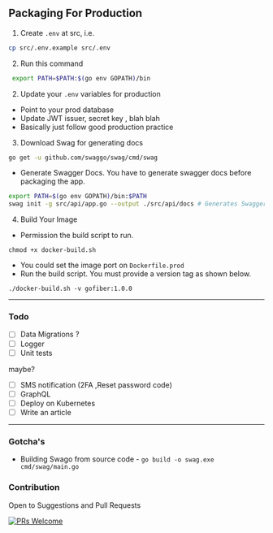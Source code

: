 

## Packaging For Production

1. Create `.env` at src, i.e.

```sh
cp src/.env.example src/.env
```

2. Run this command
```sh
 export PATH=$PATH:$(go env GOPATH)/bin
```


2. Update your `.env` variables for production

- Point to your prod database
- Update JWT issuer, secret key , blah blah
- Basically just follow good production practice

3. Download Swag for generating docs

```sh
go get -u github.com/swaggo/swag/cmd/swag
```

- Generate Swagger Docs. You have to generate swagger docs before packaging the app.

```sh
export PATH=$(go env GOPATH)/bin:$PATH
swag init -g src/api/app.go --output ./src/api/docs # Generates Swagger
```

4. Build Your Image

- Permission the build script to run.

```
chmod +x docker-build.sh
```

- You could set the image port on `Dockerfile.prod`
- Run the build script. You must provide a version tag as shown below.

```
./docker-build.sh -v gofiber:1.0.0
```

---

### Todo

- [ ] Data Migrations ?
- [ ] Logger
- [ ] Unit tests

maybe?

- [ ] SMS notification (2FA ,Reset password code)
- [ ] GraphQL
- [ ] Deploy on Kubernetes
- [ ] Write an article

---

### Gotcha's

- Building Swago from source code - `go build -o swag.exe cmd/swag/main.go`

### Contribution

Open to Suggestions and Pull Requests

[![PRs Welcome](https://img.shields.io/badge/PRs-welcome-brightgreen.svg?style=flat-square)](http://makeapullrequest.com)
